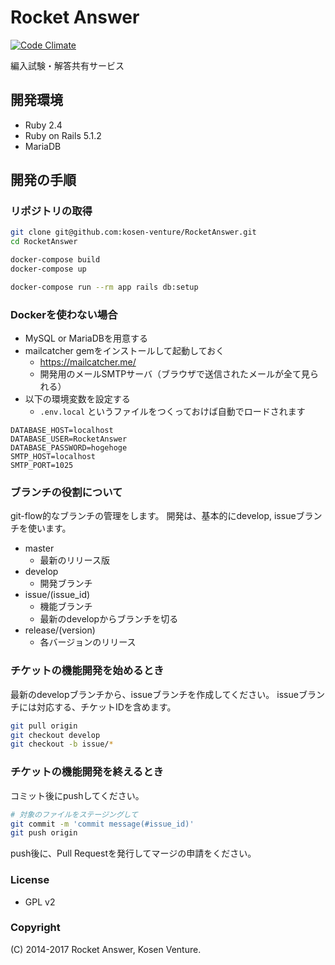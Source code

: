 # Rocket Answer

[![Code Climate](https://codeclimate.com/github/kosen-venture/RocketAnswer/badges/gpa.svg)](https://codeclimate.com/github/kosen-venture/RocketAnswer)


編入試験・解答共有サービス

## 開発環境

* Ruby 2.4
* Ruby on Rails 5.1.2
* MariaDB

## 開発の手順

### リポジトリの取得

```sh
git clone git@github.com:kosen-venture/RocketAnswer.git
cd RocketAnswer

docker-compose build
docker-compose up

docker-compose run --rm app rails db:setup
```

### Dockerを使わない場合

- MySQL or MariaDBを用意する
- mailcatcher gemをインストールして起動しておく
    - https://mailcatcher.me/
    - 開発用のメールSMTPサーバ（ブラウザで送信されたメールが全て見られる）
- 以下の環境変数を設定する
    - `.env.local` というファイルをつくっておけば自動でロードされます

```
DATABASE_HOST=localhost
DATABASE_USER=RocketAnswer
DATABASE_PASSWORD=hogehoge
SMTP_HOST=localhost
SMTP_PORT=1025
```

### ブランチの役割について

git-flow的なブランチの管理をします。
開発は、基本的にdevelop, issueブランチを使います。

* master
  * 最新のリリース版
* develop
  * 開発ブランチ
* issue/(issue\_id)
  * 機能ブランチ
  * 最新のdevelopからブランチを切る
* release/(version)
  * 各バージョンのリリース


### チケットの機能開発を始めるとき

最新のdevelopブランチから、issueブランチを作成してください。
issueブランチには対応する、チケットIDを含めます。

```sh
git pull origin
git checkout develop
git checkout -b issue/*
```

### チケットの機能開発を終えるとき

コミット後にpushしてください。

```sh
# 対象のファイルをステージングして
git commit -m 'commit message(#issue_id)'
git push origin
```

push後に、Pull Requestを発行してマージの申請をください。


### License

* GPL v2


### Copyright

(C) 2014-2017 Rocket Answer, Kosen Venture.
